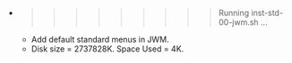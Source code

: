 * >>>>>>>>> Running inst-std-00-jwm.sh ...
  * Add default standard menus in JWM.
  * Disk size = 2737828K. Space Used = 4K.
